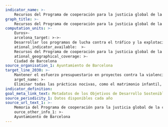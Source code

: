 ```yaml
---
indicator_name: >-
    Recursos del Programa de cooperación para la justicia global de la ciudad destinados a la lucha contra la violencia machista en países receptores de la Ayuda Oficial al Desarrollo (AOD)
graph_title: >-
    Recursos del Programa de cooperación para la justicia global de la ciudad destinados a la lucha contra la violencia machista en países receptores de la Ayuda Oficial al Desarrollo (AOD)
computation_units: >-
    Euros>-
    arcelona_target: >->-
    Desarrollar los programas de lucha contra el tráfico y la explotación sexual de mujeres y chicas, y contra la violencia machista en países receptores de la Ayuda Oficial al Desarrollo>-
    ational_indicator_available:  >-
    Recursos del Programa de cooperación para la justicia global de la ciudad destinados a la lucha contra la violencia machista en países receptores de la Ayuda Oficial al Desarrollo (AOD) >-
    ational_geographical_coverage: >-
	Ciudad de Barcelona
source_organisation_1: Ayuntamiento de Barcelona
target_line_2030: >-
    Mantener el esfuerzo presupuestario en proyectos contra la violencia machista y el tráfico y la explotación sexual de mujeres y chicas en países receptores de la Ayuda Oficial al Desarrollo>-
    arget_name: >-
    Eliminar todas las prácticas nocivas, como el matrimonio infantil, precoz y forzado y la mutilación genital femenina
indicator_definition:
goal_meta_link_text: Metadatos de los Objetivos de Desarrollo Sostenible de las Naciones Unidas (pdf 894kB)
source_periodicity_1: Datos disponibles cada año
source_url_text_1: >-
    Memoria del Programa de cooperación para la justicia global de la ciudad>-
    ource_other_info_1: >-
    Ayuntamiento de Barcelona
---
```

